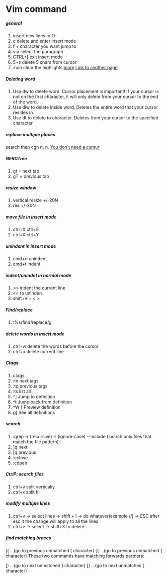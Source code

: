 # Vim command

##### general
1. insert new lines: o O
2. c delete and enter insert mode
3. f + character you want jump to
4. vip  select the paragraph
5. CTRL+\[  exit insert mode
6. 5+s delete 5 chars from cursor
7. :noh clear the highlights
[more](http://www.worldtimzone.com/res/vi.html)
[Link to another page](https://www.keycdn.com/blog/vim-commands).

##### Deleting word
1. Use dw to delete word. Cursor placement is important! If your cursor is not on the first character, it will only delete from your cursor to the end of the word.
2. Use diw to delete inside word. Deletes the entire word that your cursor resides in.
3. Use dt<char> to delete to character. Deletes from your cursor to the specified character


##### replace multiple places
search then cgn n. n.
[You don't need a cursur](https://medium.com/@schtoeffel/you-don-t-need-more-than-one-cursor-in-vim-2c44117d51db)

##### NERDTree
1. gt = next tab
2. gT = previous tab

##### resize window
1. vertical resize +/-20N
2. res +/-20N

##### move file in insert mode
1. ctrl+X ctrl+E
2. ctrl+X ctrl+Y

##### unindent in insert mode
1. cmd+d unindent
2. cmd+t indent

##### indent/unindet in normal mode
1. \>\> indent the current line
2. \<\< to uninden
2. shift+V + < >

##### Find/replace
1. :%s/find/replace/g 

##### delete words in insert mode
1. ctrl+w delete the words before the cursor
2. ctrl+u delete current line

##### Ctags
1. ctags . 
2. :tn next tags      
3. :tp previous tags   
4. :ts list all  
5. ^]	Jump to definition
6. ^t	Jump back from definition
7. ^W }	Preview definition
8. g]	See all definitions

##### search
1. :grep  -r (recursive) -i (ignore-case) --include (search only files that match the file pattern)
2. ]q next
3. [q previous
4. :cclose
5. :copen

##### CtrlP: search files
1. ctrl+v split vertically
2. ctrl+x split h

##### modify multiple lines
1. ctrl+v -> select lines -> shift + I -> do whatever(example //) -> ESC after esc it the change will apply to all the lines
2. ctrl+v -> select -> shift+X to delete

##### find matching braces
[( ...(go to previous unmatched ( character)
[{ ...(go to previous unmatched { character)
These two commands have matching forwards partners:

]) ...(go to next unmatched ) character)
]} ...(go to next unmatched } character)
